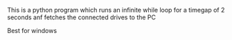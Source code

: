 This is a python program which runs an infinite while loop 
for a timegap of 2 seconds anf fetches the connected drives to the PC 

Best for windows
